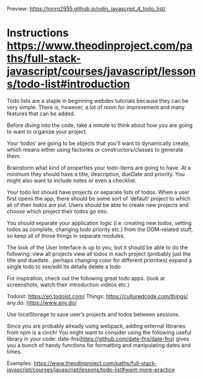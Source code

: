 
Preview: https://jonro2955.github.io/odin_javascript_4_todo_list/

# Instructions https://www.theodinproject.com/paths/full-stack-javascript/courses/javascript/lessons/todo-list#introduction

Todo lists are a staple in beginning webdev tutorials because they can be very simple. There is, however, a lot of room for improvement and many features that can be added.

Before diving into the code, take a minute to think about how you are going to want to organize your project.

Your ‘todos’ are going to be objects that you’ll want to dynamically create, which means either using factories or constructors/classes to generate them.

Brainstorm what kind of properties your todo-items are going to have. At a minimum they should have a title, description, dueDate and priority. You might also want to include notes or even a checklist.

Your todo list should have projects or separate lists of todos. When a user first opens the app, there should be some sort of ‘default’ project to which all of their todos are put. Users should be able to create new projects and choose which project their todos go into.

You should separate your application logic (i.e. creating new todos, setting todos as complete, changing todo priority etc.) from the DOM-related stuff, so keep all of those things in separate modules.

The look of the User Interface is up to you, but it should be able to do the following:
view all projects
view all todos in each project (probably just the title and duedate.. perhaps changing color for different priorities)
expand a single todo to see/edit its details
delete a todo

For inspiration, check out the following great todo apps. (look at screenshots, watch their introduction videos etc.)

Todoist: https://en.todoist.com/
Things: https://culturedcode.com/things/
any.do: https://www.any.do/ 

Use localStorage to save user’s projects and todos between sessions.

Since you are probably already using webpack, adding external libraries from npm is a cinch! You might want to consider using the following useful library in your code:
date-fns(https://github.com/date-fns/date-fns) gives you a bunch of handy functions for formatting and manipulating dates and times.

Examples: https://www.theodinproject.com/paths/full-stack-javascript/courses/javascript/lessons/todo-list#want-more-practice 